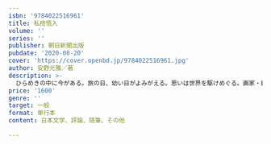```yaml
---
isbn: '9784022516961'
title: 私捨悟入
volume: ''
series: ''
publisher: 朝日新聞出版
pubdate: '2020-08-20'
cover: 'https://cover.openbd.jp/9784022516961.jpg'
author: 安野光雅／著
description: >-
  ひらめきの中に今がある。旅の日、幼い日がよみがえる。思いは世界を駆けめぐる。画家・絵本作家にして名エッセイストの著者が、独自の視点でとらえた森羅万象をつづる。軍隊に行ったころの話、森鴎外の『椋鳥通信』、数学の天才、大志の歌、津和野弁の日本国憲法、オランダのスケベニンゲン、河盛好蔵の文章、西洋からくり人形「オートマタ」、中国の明言、ロダンの作品、シチリアの老人、ピカソの絵、パリで会った女性、「本当にあった」珍談、ゴッホの生家、田舎で教師をしていたころ、美術館での囲碁教室、インスタ映え、『線路は続くよどこまでも』、年寄りの練習、中国の占い、トイレのドア、池上彰、ピサの斜塔、津和野の美人一家、生家の宿屋……書き留めたミニエッセイ317編を収録。1980年の『算私語録』以来、『散語拾語』『村の広場』『語前語』『忙中閑語』と書き継いできた名物エッセイのシリーズ最新刊。
price: '1600'
genre: ''
target: 一般
format: 単行本
content: 日本文学、評論、随筆、その他

---
```

